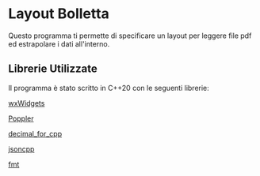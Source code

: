 # Layout Bolletta

Questo programma ti permette di specificare un layout per leggere file pdf ed estrapolare i dati all'interno.

## Librerie Utilizzate

Il programma è stato scritto in C++20 con le seguenti librerie:

[wxWidgets](https://github.com/wxWidgets/wxWidgets)

[Poppler](https://github.com/freedesktop/poppler)

[decimal_for_cpp](https://github.com/vpiotr/decimal_for_cpp)

[jsoncpp](https://github.com/open-source-parsers/jsoncpp)

[fmt](https://github.com/fmtlib/fmt)